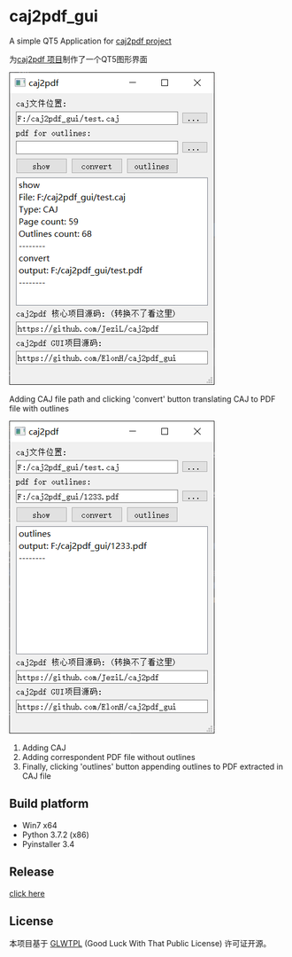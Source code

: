 # caj2pdf_gui

A simple QT5 Application for [caj2pdf project](https://github.com/JeziL/caj2pdf)

为[caj2pdf 项目](https://github.com/JeziL/caj2pdf)制作了一个QT5图形界面

![capture_convert](README.assets/capture_convert.png)

Adding CAJ file path and clicking 'convert' button translating CAJ to PDF file with outlines

![capture_outlines](README.assets/capture_outlines.png)

1. Adding CAJ 
2. Adding correspondent PDF file without outlines
3. Finally, clicking 'outlines' button appending outlines to PDF extracted in CAJ file

## Build platform

- Win7 x64
- Python 3.7.2 (x86)
- Pyinstaller 3.4

## Release

[click here](https://github.com/ElonH/caj2pdf_gui/releases)

## License

本项目基于 [GLWTPL](https://github.com/me-shaon/GLWTPL)  (Good Luck With That Public License) 许可证开源。

